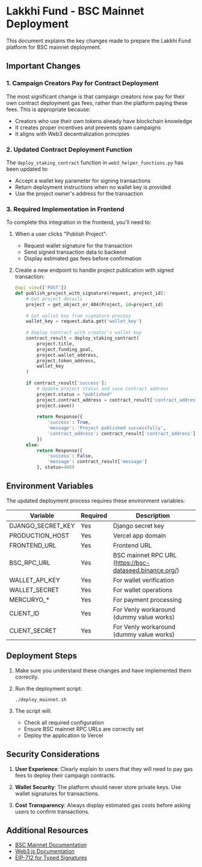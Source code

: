 # Lakkhi Fund - BSC Mainnet Deployment

This document explains the key changes made to prepare the Lakkhi Fund platform for BSC mainnet deployment.

## Important Changes

### 1. Campaign Creators Pay for Contract Deployment

The most significant change is that campaign creators now pay for their own contract deployment gas fees, rather than the platform paying these fees. This is appropriate because:

- Creators who use their own tokens already have blockchain knowledge
- It creates proper incentives and prevents spam campaigns
- It aligns with Web3 decentralization principles

### 2. Updated Contract Deployment Function

The `deploy_staking_contract` function in `web3_helper_functions.py` has been updated to:

- Accept a wallet key parameter for signing transactions
- Return deployment instructions when no wallet key is provided
- Use the project owner's address for the transaction

### 3. Required Implementation in Frontend

To complete this integration in the frontend, you'll need to:

1. When a user clicks "Publish Project":
   - Request wallet signature for the transaction
   - Send signed transaction data to backend 
   - Display estimated gas fees before confirmation

2. Create a new endpoint to handle project publication with signed transaction:
   ```python
   @api_view(['POST'])
   def publish_project_with_signature(request, project_id):
       # Get project details
       project = get_object_or_404(Project, id=project_id)
       
       # Get wallet key from signature process
       wallet_key = request.data.get('wallet_key')
       
       # Deploy contract with creator's wallet key
       contract_result = deploy_staking_contract(
           project.title, 
           project.funding_goal,
           project.wallet_address,
           project.token_address,
           wallet_key
       )
       
       if contract_result['success']:
           # Update project status and save contract address
           project.status = "published"
           project.contract_address = contract_result['contract_address']
           project.save()
           
           return Response({
               'success': True,
               'message': 'Project published successfully',
               'contract_address': contract_result['contract_address']
           })
       else:
           return Response({
               'success': False,
               'message': contract_result['message']
           }, status=400)
   ```

## Environment Variables

The updated deployment process requires these environment variables:

| Variable | Required | Description |
|----------|----------|-------------|
| DJANGO_SECRET_KEY | Yes | Django secret key |
| PRODUCTION_HOST | Yes | Vercel app domain |
| FRONTEND_URL | Yes | Frontend URL |
| BSC_RPC_URL | Yes | BSC mainnet RPC URL (https://bsc-dataseed.binance.org/) |
| WALLET_API_KEY | Yes | For wallet verification |
| WALLET_SECRET | Yes | For wallet operations |
| MERCURYO_* | Yes | For payment processing |
| CLIENT_ID | Yes | For Venly workaround (dummy value works) |
| CLIENT_SECRET | Yes | For Venly workaround (dummy value works) |

## Deployment Steps

1. Make sure you understand these changes and have implemented them correctly.

2. Run the deployment script:
   ```
   ./deploy_mainnet.sh
   ```

3. The script will:
   - Check all required configuration
   - Ensure BSC mainnet RPC URLs are correctly set
   - Deploy the application to Vercel

## Security Considerations

1. **User Experience**: Clearly explain to users that they will need to pay gas fees to deploy their campaign contracts.

2. **Wallet Security**: The platform should never store private keys. Use wallet signatures for transactions.

3. **Cost Transparency**: Always display estimated gas costs before asking users to confirm transactions.

## Additional Resources

- [BSC Mainnet Documentation](https://docs.binance.org/smart-chain/developer/rpc.html)
- [Web3.js Documentation](https://web3js.readthedocs.io/)
- [EIP-712 for Typed Signatures](https://eips.ethereum.org/EIPS/eip-712) 